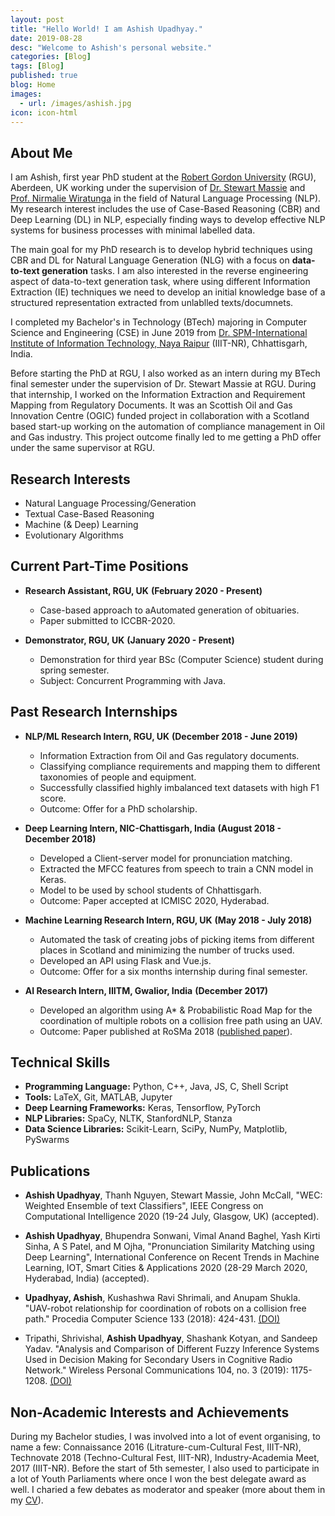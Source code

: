 ```yaml
---
layout: post
title: "Hello World! I am Ashish Upadhyay."
date: 2019-08-28
desc: "Welcome to Ashish's personal website."
categories: [Blog]
tags: [Blog]
published: true
blog: Home
images:
  - url: /images/ashish.jpg
icon: icon-html
---
```


## About Me

I am Ashish, first year PhD student at the <a href="https://www.rgu.ac.uk/">Robert Gordon University</a> (RGU), Aberdeen, UK working under the supervision of <a href="https://www3.rgu.ac.uk/dmstaff/massie-stewart">Dr. Stewart Massie</a> and <a href="https://www3.rgu.ac.uk/dmstaff/wiratunga-nirmalie">Prof. Nirmalie Wiratunga</a> in the field of Natural Language Processing (NLP). My research interest includes the use of Case-Based Reasoning (CBR) and Deep Learning (DL) in NLP, especially finding ways to develop effective NLP systems for business processes with minimal labelled data. 

The main goal for my PhD research is to develop hybrid techniques using CBR and DL for Natural Language Generation (NLG) with a focus on **data-to-text generation** tasks. I am also interested in the reverse engineering aspect of data-to-text generation task, where using different Information Extraction (IE) techniques we need to develop an initial knowledge base of a structured representation extracted from unlablled texts/documnets.

I completed my Bachelor's in Technology (BTech) majoring in Computer Science and Engineering (CSE) in June 2019 from <a href="https://www.iiitnr.ac.in/">Dr. SPM-International Institute of Information Technology, Naya Raipur</a> (IIIT-NR), Chhattisgarh, India. 

Before starting the PhD at RGU, I also worked as an intern during my BTech final semester under the supervision of Dr. Stewart Massie at RGU. During that internship, I worked on the Information Extraction and Requirement Mapping from Regulatory Documents. It was an Scottish Oil and Gas Innovation Centre (OGIC) funded project in collaboration with a Scotland based start-up working on the automation of compliance management in Oil and Gas industry. This project outcome finally led to me getting a PhD offer under the same supervisor at RGU.

## Research Interests

- Natural Language Processing/Generation
- Textual Case-Based Reasoning
- Machine (& Deep) Learning
- Evolutionary Algorithms


## Current Part-Time Positions

- **Research Assistant, RGU, UK**
  **(February 2020 - Present)**
	- Case-based approach to aAutomated generation of obituaries.
	- Paper submitted to ICCBR-2020.

- **Demonstrator, RGU, UK**
  **(January 2020 - Present)**
	- Demonstration for third year BSc (Computer Science) student during spring semester.
	- Subject: Concurrent Programming with Java.

## Past Research Internships

- **NLP/ML Research Intern, RGU, UK** 
  **(December 2018 - June 2019)**
	- Information Extraction from Oil and Gas regulatory documents. 
	- Classifying compliance requirements and mapping them to different taxonomies of people and equipment.
	- Successfully classified highly imbalanced text datasets with high F1 score.
	- Outcome: Offer for a PhD scholarship.

- **Deep Learning Intern, NIC-Chattisgarh, India**
  **(August 2018 - December 2018)**
	- Developed a Client-server model for pronunciation matching. 
	- Extracted the MFCC features from speech to train a CNN model in Keras. 
	- Model to be used by school students of Chhattisgarh.
	- Outcome: Paper accepted at ICMISC 2020, Hyderabad.

- **Machine Learning Research Intern, RGU, UK**
  **(May 2018 - July 2018)**
	- Automated the task of creating jobs of picking items from different places in Scotland and minimizing the number of trucks used.
	- Developed an API using Flask and Vue.js.
	- Outcome: Offer for a six months internship during final semester.

- **AI Research Intern, IIITM, Gwalior, India** 
  **(December 2017)**
	- Developed an algorithm using A* & Probabilistic Road Map for the coordination of multiple robots on a collision free path using an UAV. 
	- Outcome: Paper published at RoSMa 2018 (<a href="https://doi.org/10.1016/j.procs.2018.07.052">published paper</a>).


## Technical Skills

* **Programming Language:** Python, C++, Java, JS, C, Shell Script
* **Tools:** LaTeX, Git, MATLAB, Jupyter
* **Deep Learning Frameworks:** Keras, Tensorflow, PyTorch
* **NLP Libraries:** SpaCy, NLTK, StanfordNLP, Stanza
* **Data Science Libraries:** Scikit-Learn, SciPy, NumPy, Matplotlib, PySwarms

## Publications

* **Ashish Upadhyay**, Thanh Nguyen, Stewart Massie, John McCall, "WEC: Weighted Ensemble of text Classifiers", IEEE Congress on Computational Intelligence 2020 (19-24 July, Glasgow, UK) (accepted).

* **Ashish Upadhyay**, Bhupendra Sonwani, Vimal Anand Baghel, Yash Kirti Sinha, A S Patel, and M Ojha, "Pronunciation Similarity Matching using Deep Learning", International Conference on Recent Trends in Machine Learning, IOT, Smart Cities & Applications 2020 (28-29 March 2020, Hyderabad, India) (accepted).

* **Upadhyay, Ashish**, Kushashwa Ravi Shrimali, and Anupam Shukla. "UAV-robot relationship for coordination of robots on a collision free path." Procedia Computer Science 133 (2018): 424-431. <a href="https://doi.org/10.1016/j.procs.2018.07.052">(DOI)</a>

* Tripathi, Shrivishal, **Ashish Upadhyay**, Shashank Kotyan, and Sandeep Yadav. "Analysis and Comparison of Different Fuzzy Inference Systems Used in Decision Making for Secondary Users in Cognitive Radio Network." Wireless Personal Communications 104, no. 3 (2019): 1175-1208. <a href="https://doi.org/10.1007/s11277-018-6075-9">(DOI)</a>

## Non-Academic Interests and Achievements

During my Bachelor studies, I was involved into a lot of event organising, to name a few: Connaissance 2016 (Litrature-cum-Cultural Fest, IIIT-NR), Technovate 2018 (Techno-Cultural Fest, IIIT-NR), Industry-Academia Meet, 2017 (IIIT-NR). Before the start of 5th semester, I also used to participate in a lot of Youth Parliaments where once I won the best delegate award as well. I charied a few debates as moderator and speaker (more about them in my <a href="https://panditu2015.github.io/CV_Ashish_Upadhyay.pdf">CV</a>).
